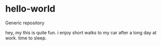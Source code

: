# hello-world
Generic repository

hey, my this is quite fun. i enjoy short walks to my car after a long day at work. time to sleep.
